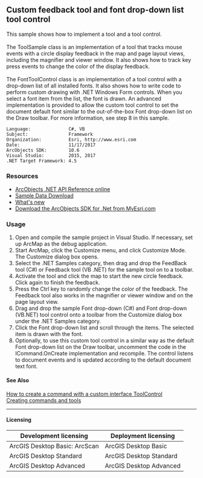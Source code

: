 ## Custom feedback tool and font drop-down list tool control

  <div xmlns="http://www.w3.org/1999/xhtml" xmlns:my="http://schemas.microsoft.com/office/infopath/2003/myXSD/2006-02-10T23:25:53">This sample shows how to implement a tool and a tool control.</div>
  <div xmlns="http://www.w3.org/1999/xhtml" xmlns:my="http://schemas.microsoft.com/office/infopath/2003/myXSD/2006-02-10T23:25:53"> </div>
  <div xmlns="http://www.w3.org/1999/xhtml" xmlns:my="http://schemas.microsoft.com/office/infopath/2003/myXSD/2006-02-10T23:25:53">The ToolSample class is an implementation of a tool that tracks mouse events with a circle display feedback in the map and page layout views, including the magnifier and viewer window. It also shows how to track key press events to change the color of the display feedback.</div>
  <div xmlns="http://www.w3.org/1999/xhtml" xmlns:my="http://schemas.microsoft.com/office/infopath/2003/myXSD/2006-02-10T23:25:53"> </div>
  <div xmlns="http://www.w3.org/1999/xhtml" xmlns:my="http://schemas.microsoft.com/office/infopath/2003/myXSD/2006-02-10T23:25:53">The FontToolControl class is an implementation of a tool control with a drop-down list of all installed fonts. It also shows how to write code to perform custom drawing with .NET Windows Form controls. When you select a font item from the list, the font is drawn. An advanced implementation is provided to allow the custom tool control to set the document default font similar to the out-of-the-box Font drop-down list on the Draw toolbar. For more information, see step 8 in this sample. </div>  


<!-- TODO: Fill this section below with metadata about this sample-->
```
Language:              C#, VB
Subject:               Framework
Organization:          Esri, http://www.esri.com
Date:                  11/17/2017
ArcObjects SDK:        10.6
Visual Studio:         2015, 2017
.NET Target Framework: 4.5
```

### Resources

* [ArcObjects .NET API Reference online](http://desktop.arcgis.com/en/arcobjects/latest/net/webframe.htm)  
* [Sample Data Download](../../releases)  
* [What's new](http://desktop.arcgis.com/en/arcobjects/latest/net/webframe.htm#91cabc68-2271-400a-8ff9-c7fb25108546.htm)  
* [Download the ArcObjects SDK for .Net from MyEsri.com](https://my.esri.com/)  

### Usage
1. Open and compile the sample project in Visual Studio. If necessary, set up ArcMap as the debug application.  
1. Start ArcMap, click the Customize menu, and click Customize Mode. The Customize dialog box opens.   
1. Select the .NET Samples category, then drag and drop the FeedBack tool (C#) or Feedback tool (VB .NET) for the sample tool on to a toolbar.  
1. Activate the tool and click the map to start the new circle feedback. Click again to finish the feedback.  
1. Press the Ctrl key to randomly change the color of the feedback. The Feedback tool also works in the magnifier or viewer window and on the page layout view.   
1. Drag and drop the sample Font drop-down (C#) and Font drop-down (VB.NET) tool control onto a toolbar from the Customize dialog box under the .NET Samples category.  
1. Click the Font drop-down list and scroll through the items. The selected item is drawn with the font.  
1. Optionally, to use this custom tool control in a similar way as the default Font drop-down list on the Draw toolbar, uncomment the code in the ICommand.OnCreate implementation and recompile. The control listens to document events and is updated according to the default document text font.  







#### See Also  
[How to create a command with a custom interface ToolControl](http://desktop.arcgis.com/search/?q=How%20to%20create%20a%20command%20with%20a%20custom%20interface%20ToolControl&p=0&language=en&product=arcobjects-sdk-dotnet&version=&n=15&collection=help)  
[Creating commands and tools](http://desktop.arcgis.com/search/?q=Creating%20commands%20and%20tools&p=0&language=en&product=arcobjects-sdk-dotnet&version=&n=15&collection=help)  


---------------------------------

#### Licensing  
| Development licensing | Deployment licensing | 
| ------------- | ------------- | 
| ArcGIS Desktop Basic: ArcScan | ArcGIS Desktop Basic |  
| ArcGIS Desktop Standard | ArcGIS Desktop Standard |  
| ArcGIS Desktop Advanced | ArcGIS Desktop Advanced |  


